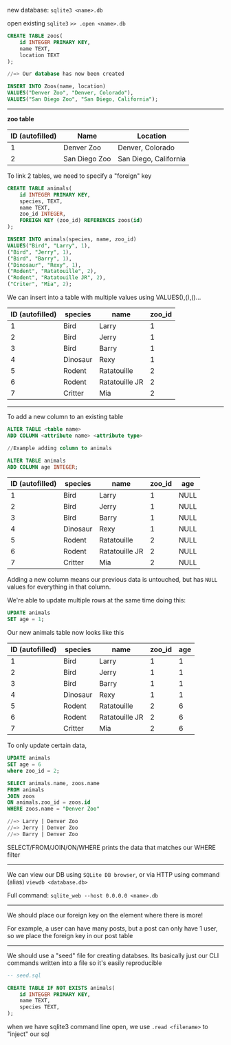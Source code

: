 
new database:
`sqlite3 <name>.db`

open existing
`sqlite3`
`>> .open <name>.db`




```sql
CREATE TABLE zoos(
	id INTEGER PRIMARY KEY,
	name TEXT,
	location TEXT
);

//=> Our database has now been created

INSERT INTO Zoos(name, location)
VALUES("Denver Zoo", "Denver, Colorado"),
VALUES("San Diego Zoo", "San Diego, California");
```

****

**zoo table**

| ID (autofilled) | Name          | Location              |
| --------------- | ------------- | --------------------- |
| 1               | Denver Zoo    | Denver, Colorado      |
| 2               | San Diego Zoo | San Diego, California |


To link 2 tables, we need to specify a "foreign" key

```sql
CREATE TABLE animals(
	id INTEGER PRIMARY KEY,
	species, TEXT,
	name TEXT,
	zoo_id INTEGER,
	FOREIGN KEY (zoo_id) REFERENCES zoos(id)
);

INSERT INTO animals(species, name, zoo_id)
VALUES("Bird", "Larry", 1),
("Bird", "Jerry", 1),
("Bird", "Barry", 1),
("Dinosaur", "Rexy", 1),
("Rodent", "Ratatouille", 2),
("Rodent", "Ratatouille JR", 2),
("Criter", "Mia", 2);
```

We can insert into a table with multiple values using VALUES(),(),()...

| ID (autofilled) | species  | name           | zoo_id |
| --------------- | -------- | -------------- | ------ |
| 1               | Bird     | Larry          | 1      |
| 2               | Bird     | Jerry          | 1      |
| 3               | Bird     | Barry          | 1      |
| 4               | Dinosaur | Rexy           | 1      |
| 5               | Rodent   | Ratatouille    | 2      |
| 6               | Rodent   | Ratatouille JR | 2      |
| 7               | Critter  | Mia            | 2      |

****


To add a new column to an existing table
```sql
ALTER TABLE <table name>
ADD COLUMN <attribute name> <attribute type>

//Example adding column to animals

ALTER TABLE animals
ADD COLUMN age INTEGER;
```

| ID (autofilled) | species  | name           | zoo_id | age  |
| --------------- | -------- | -------------- | ------ | ---- |
| 1               | Bird     | Larry          | 1      | NULL |
| 2               | Bird     | Jerry          | 1      | NULL |
| 3               | Bird     | Barry          | 1      | NULL |
| 4               | Dinosaur | Rexy           | 1      | NULL |
| 5               | Rodent   | Ratatouille    | 2      | NULL |
| 6               | Rodent   | Ratatouille JR | 2      | NULL |
| 7               | Critter  | Mia            | 2      | NULL |
Adding a new column means our previous data is untouched, but has `NULL` values for everything in that column.


We're able to update multiple rows at the same time doing this:

```sql
UPDATE animals
SET age = 1;
```

Our new animals table now looks like this

| ID (autofilled) | species  | name           | zoo_id | age |
| --------------- | -------- | -------------- | ------ | --- |
| 1               | Bird     | Larry          | 1      | 1   |
| 2               | Bird     | Jerry          | 1      | 1   |
| 3               | Bird     | Barry          | 1      | 1   |
| 4               | Dinosaur | Rexy           | 1      | 1   |
| 5               | Rodent   | Ratatouille    | 2      | 6   |
| 6               | Rodent   | Ratatouille JR | 2      | 6   |
| 7               | Critter  | Mia            | 2      | 6   |

To only update certain data,

```sql
UPDATE animals
SET age = 6
where zoo_id = 2;
```




```sql
SELECT animals.name, zoos.name
FROM animals
JOIN zoos
ON animals.zoo_id = zoos.id
WHERE zoos.name = "Denver Zoo"

//=> Larry | Denver Zoo
//=> Jerry | Denver Zoo
//=> Barry | Denver Zoo
```


SELECT/FROM/JOIN/ON/WHERE prints the data that matches our WHERE filter

****

We can view our DB using `SQLite DB browser`, or via HTTP using command
(alias)
`viewdb <database.db>`

Full command:
`sqlite_web --host 0.0.0.0 <name>.db`


****


We should place our foreign key on the element where there is more!

For example, a user can have many posts, but a post can only have 1 user, so we place the foreign key in our post table



****



We should use a "seed" file for creating databses.
Its basically just our CLI commands written into a file so it's easily reproducible 

``` SQL
-- seed.sql

CREATE TABLE IF NOT EXISTS animals(
	id INTEGER PRIMARY KEY,
	name TEXT,
	species TEXT,
);
```

when we have sqlite3 command line open, we use `.read <filename>` to "inject" our sql